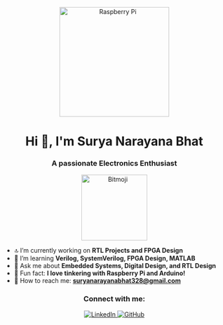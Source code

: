 <p align="center">
  <img src=https://raw.githubusercontent.com/yourusername/yourrepo/main/image.png alt="Raspberry Pi" width="250"/>
</p>

<h1 align="center"> Hi 👋, I'm Surya Narayana Bhat </h1>
<h3 align="center">A passionate Electronics Enthusiast</h3>

<p align="center">
  <img src="https://user-images.githubusercontent.com/your-image-url/bitmoji.png" alt="Bitmoji" width="150"/>
</p>

- 🔝 I’m currently working on **RTL Projects and FPGA Design**  
- 🌱 I’m learning **Verilog, SystemVerilog, FPGA Design, MATLAB**  
- 💬 Ask me about **Embedded Systems, Digital Design, and RTL Design**  
- 💎 Fun fact: **I love tinkering with Raspberry Pi and Arduino!**  
- 💌 How to reach me: **suryanarayanabhat328@gmail.com**  

<h3 align="center">Connect with me:</h3>
<p align="center">
  <a href="https://www.linkedin.com/in/suryanarayanabhat" target="_blank">
    <img src="https://img.shields.io/badge/LinkedIn-0A66C2?style=for-the-badge&logo=linkedin&logoColor=white" alt="LinkedIn"/>
  </a>
  <a href="https://github.com/yourusername" target="_blank">
    <img src="https://img.shields.io/badge/GitHub-181717?style=for-the-badge&logo=github&logoColor=white" alt="GitHub"/>
  </a>
</p>
